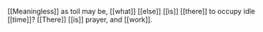 [[Meaningless]] as toil may be, [[what]] [[else]] [[is]] [[there]] to occupy idle [[time]]? [[There]] [[is]] prayer, and [[work]]. 